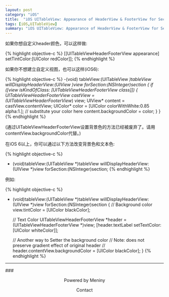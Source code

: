 ```yaml
---    
layout: post    
category: "iOS"    
title:  "iOS UITableView: Appearance of HeaderView & FooterView for Section"    
tags: [iOS,UITableView]    
summary: "iOS UITableView: Appearance of HeaderView & FooterView for Section"    
---    
```

如果你想自定义header颜色，可以这样做:

{% highlight objective-c %}
[[UITableViewHeaderFooterView appearance] setTintColor:[UIColor redColor]]; 
{% endhighlight %}
	
如果你不想建立自定义视图，也可以这样(iOS6):

{% highlight objective-c %}
-(void) tableView:(UITableView *)tableView willDisplayHeaderView:(UIView *)view forSection:(NSInteger)section {
    if ([view isKindOfClass: [UITableViewHeaderFooterView class]]) {
        UITableViewHeaderFooterView* castView = (UITableViewHeaderFooterView*) view;
        UIView* content = castView.contentView;
        UIColor* color = [UIColor colorWithWhite:0.85 alpha:1.]; // substitute your color here
        content.backgroundColor = color;
    }
}
{% endhighlight %}
	
(通过UITableViewHeaderFooterView设置背景色的方法已经被废弃了。请用contentView.backgroundColor代替。)

在iOS 6以上，你可以通过以下方法改变背景色和文本色:

{% highlight objective-c %}
- (void)tableView:(UITableView *)tableView 
        willDisplayHeaderView:(UIView *)view 
        forSection:(NSInteger)section;
{% endhighlight %}
        
例如:

{% highlight objective-c %}
- (void)tableView:(UITableView *)tableView willDisplayHeaderView:(UIView *)view forSection:(NSInteger)section
{
    // Background color
    view.tintColor = [UIColor blackColor];

    // Text Color
    UITableViewHeaderFooterView *header = (UITableViewHeaderFooterView *)view;
    [header.textLabel setTextColor:[UIColor whiteColor]];

    // Another way to Setter the background color
    // Note: does not preserve gradient effect of original header
    // header.contentView.backgroundColor = [UIColor blackColor];
}
{% endhighlight %}
  
***    
###<center>Powered by Meniny</center>    
<center>Contact <Meniny@qq.com></center>    
    
  
  


